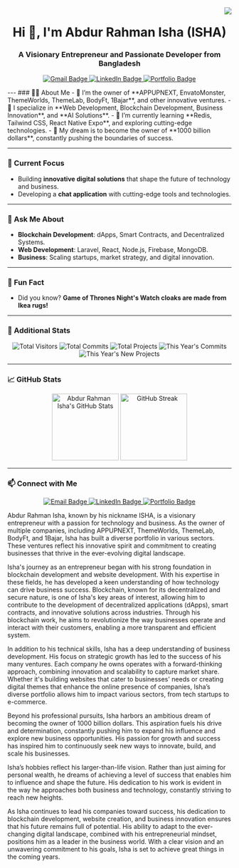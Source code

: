  <img align="right" src="https://visitor-badge.laobi.icu/badge?page_id=abdurrahmanisha1.abdurrahmanisha1"/>
<!-- <img align="right" src="https://img.shields.io/badge/Visitors-500,000+-blueviolet?style=for-the-badge" alt="Visitors Badgre"> --> 

<h1 align="center">Hi 👋, I'm Abdur Rahman Isha (ISHA)</h1>

<h3 align="center">A Visionary Entrepreneur and Passionate Developer from Bangladesh</h3>

<p align="center">
  <a href="mailto:abdurrahmanisha@gmail.com">
    <img  src="https://img.shields.io/badge/Gmail-333333?style=for-the-badge&logo=gmail&logoColor=red" alt="Gmail Badge">
  </a>
  <a  href="https://www.linkedin.com/in/abdur-rahman-isha2023/">
    <img src="https://img.shields.io/badge/LinkedIn-0077B5?style=for-the-badge&logo=linkedin&logoColor=white" alt="LinkedIn Badge">
  </a>
  <a href="https://abdurrahmanisha.com/">
    <img src="https://img.shields.io/badge/Portfolio-FF5722?style=for-the-badge&logo=todoist&logoColor=white" alt="Portfolio Badge">
  </a> 
</p> 
---
### 🧑‍💻 About Me
- 🚀 I’m the owner of **APPUPNEXT, EnvatoMonster, ThemeWorlds, ThemeLab, BodyFt, 1Bajar**, and other innovative ventures.
- 💼 I specialize in **Web Development, Blockchain Development, Business Innovation**, and **AI Solutions**.
- 🌱 I’m currently learning **Redis, Tailwind CSS, React Native Expo**, and exploring cutting-edge technologies.
- 🎯 My dream is to become the owner of **1000 billion dollars**, constantly pushing the boundaries of success.

---

### 🔭 Current Focus
- Building **innovative digital solutions** that shape the future of technology and business.
- Developing a **chat application** with cutting-edge tools and technologies.

---

### 💬 Ask Me About
- **Blockchain Development**: dApps, Smart Contracts, and Decentralized Systems.
- **Web Development**: Laravel, React, Node.js, Firebase, MongoDB.
- **Business**: Scaling startups, market strategy, and digital innovation.

---

### 🌟 Fun Fact
- Did you know? **Game of Thrones Night's Watch cloaks are made from Ikea rugs!**

---

### 🔢 Additional Stats
<p align="center">
  <!-- Total Visitors -->
  <img src="https://komarev.com/ghpvc/?username=abdurrahmanisha1&style=for-the-badge&color=blueviolet" alt="Total Visitors">
  
  <!-- Total Commits -->
  <img src="https://custom-icon-badges.demolab.com/badge/Total%20Commits-70k+-green?style=for-the-badge&logo=commit" alt="Total Commits">
  
  <!-- Total Projects -->
  <img src="https://custom-icon-badges.demolab.com/badge/Total%20Projects-500+-orange?style=for-the-badge&logo=project" alt="Total Projects">

  <!-- This Year's Commits -->
  <img src="https://custom-icon-badges.demolab.com/badge/This%20Year's%20Commits-30k+-blue?style=for-the-badge&logo=commit" alt="This Year's Commits">
  
  <!-- This Year's New Projects -->
  <img src="https://custom-icon-badges.demolab.com/badge/This%20Year's%20New%20Projects-15+-yellow?style=for-the-badge&logo=project" alt="This Year's New Projects">
</p>

---

### 📈 GitHub Stats
<p align="center">
  <img height="150" src="https://github-readme-stats.vercel.app/api?username=abdurrahmanisha1&show_icons=true&theme=radical" alt="Abdur Rahman Isha's GitHub Stats">
  <!-- <br> -->
  <img height="150" src="https://github-readme-streak-stats.herokuapp.com/?user=abdurrahmanisha1&theme=radical" alt="GitHub Streak">
</p>

---

### 📫 Connect with Me
<p align="center">
  <a href="mailto:abdurrahmanisha@gmail.com">
    <img src="https://img.shields.io/badge/Gmail-333333?style=for-the-badge&logo=gmail&logoColor=red" alt="Email Badge">
  </a>
  <a href="https://www.linkedin.com/in/abdur-rahman-isha2023/">
    <img src="https://img.shields.io/badge/LinkedIn-0077B5?style=for-the-badge&logo=linkedin&logoColor=white" alt="LinkedIn Badge">
  </a>
  <a href="https://abdurrahmanisha.com/">
    <img src="https://img.shields.io/badge/Portfolio-FF5722?style=for-the-badge&logo=todoist&logoColor=white" alt="Portfolio Badge">
  </a>
</p>


Abdur Rahman Isha, known by his nickname ISHA, is a visionary entrepreneur with a passion for technology and business. As the owner of multiple companies, including APPUPNEXT, ThemeWorlds, ThemeLab, BodyFt, and 1Bajar, Isha has built a diverse portfolio in various sectors. These ventures reflect his innovative spirit and commitment to creating businesses that thrive in the ever-evolving digital landscape.

Isha's journey as an entrepreneur began with his strong foundation in blockchain development and website development. With his expertise in these fields, he has developed a keen understanding of how technology can drive business success. Blockchain, known for its decentralized and secure nature, is one of Isha's key areas of interest, allowing him to contribute to the development of decentralized applications (dApps), smart contracts, and innovative solutions across industries. Through his blockchain work, he aims to revolutionize the way businesses operate and interact with their customers, enabling a more transparent and efficient system.

In addition to his technical skills, Isha has a deep understanding of business development. His focus on strategic growth has led to the success of his many ventures. Each company he owns operates with a forward-thinking approach, combining innovation and scalability to capture market share. Whether it's building websites that cater to businesses' needs or creating digital themes that enhance the online presence of companies, Isha’s diverse portfolio allows him to impact various sectors, from tech startups to e-commerce.

Beyond his professional pursuits, Isha harbors an ambitious dream of becoming the owner of 1000 billion dollars. This aspiration fuels his drive and determination, constantly pushing him to expand his influence and explore new business opportunities. His passion for growth and success has inspired him to continuously seek new ways to innovate, build, and scale his businesses.

Isha’s hobbies reflect his larger-than-life vision. Rather than just aiming for personal wealth, he dreams of achieving a level of success that enables him to influence and shape the future. His dedication to his work is evident in the way he approaches both business and technology, constantly striving to reach new heights.

As Isha continues to lead his companies toward success, his dedication to blockchain development, website creation, and business innovation ensures that his future remains full of potential. His ability to adapt to the ever-changing digital landscape, combined with his entrepreneurial mindset, positions him as a leader in the business world. With a clear vision and an unwavering commitment to his goals, Isha is set to achieve great things in the coming years.
